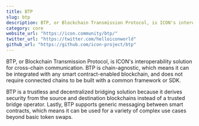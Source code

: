 ```yaml
---
title: BTP
slug: btp
description: BTP, or Blockchain Transmission Protocol, is ICON's interoperability solution for cross-chain communication.
category: core
website_url: "https://icon.community/btp/"
twitter_url: "https://twitter.com/helloiconworld"
github_url: "https://github.com/icon-project/btp"
---
```


BTP, or Blockchain Transmission Protocol, is ICON's interoperability solution for cross-chain communication. BTP is chain-agnostic, which means it can be integrated with any smart contract-enabled blockchain, and does not require connected chains to be built with a common framework or SDK.

BTP is a trustless and decentralized bridging solution because it derives security from the source and destination blockchains instead of a trusted bridge operator. Lastly, BTP supports generic messaging between smart contracts, which means it can be used for a variety of complex use cases beyond basic token swaps.